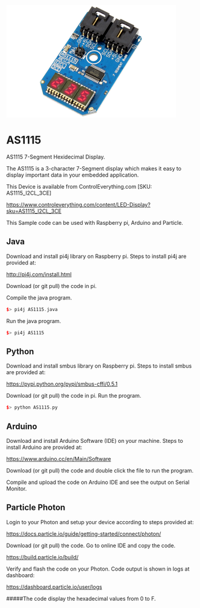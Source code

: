 [![AS1115](AS1115_I2CL_3CE.png)](https://www.controleverything.com/content/LED-Display?sku=AS1115_I2CL_3CE)
# AS1115
AS1115 7-Segment Hexidecimal Display.

The AS1115 is a 3-character 7-Segment display which makes it easy to display important data in your embedded application.

This Device is available from ControlEverything.com [SKU: AS1115_I2CL_3CE]

https://www.controleverything.com/content/LED-Display?sku=AS1115_I2CL_3CE

This Sample code can be used with Raspberry pi, Arduino and Particle.

## Java
Download and install pi4j library on Raspberry pi. Steps to install pi4j are provided at:

http://pi4j.com/install.html

Download (or git pull) the code in pi.

Compile the java program.
```cpp
$> pi4j AS1115.java
```

Run the java program.
```cpp
$> pi4j AS1115
```

## Python
Download and install smbus library on Raspberry pi. Steps to install smbus are provided at:

https://pypi.python.org/pypi/smbus-cffi/0.5.1

Download (or git pull) the code in pi. Run the program.

```cpp
$> python AS1115.py
```

## Arduino
Download and install Arduino Software (IDE) on your machine. Steps to install Arduino are provided at:

https://www.arduino.cc/en/Main/Software

Download (or git pull) the code and double click the file to run the program.

Compile and upload the code on Arduino IDE and see the output on Serial Monitor.


## Particle Photon

Login to your Photon and setup your device according to steps provided at:

https://docs.particle.io/guide/getting-started/connect/photon/

Download (or git pull) the code. Go to online IDE and copy the code.

https://build.particle.io/build/

Verify and flash the code on your Photon. Code output is shown in logs at dashboard:

https://dashboard.particle.io/user/logs

#####The code display the hexadecimal values from 0 to F.
